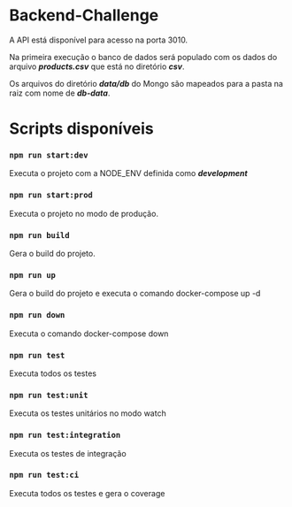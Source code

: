 # Backend-Challenge

A API está disponível para acesso na porta 3010.

Na primeira execução o banco de dados será populado com os dados do arquivo ***products.csv*** que está no diretório ***csv***.

Os arquivos do diretório ***data/db*** do Mongo são mapeados para a pasta na raiz com nome de ***db-data***.

# **Scripts disponíveis**

### `npm run start:dev`
Executa o projeto com a NODE_ENV definida como ***development***

### `npm run start:prod`
Executa o projeto no modo de produção.

### `npm run build`
Gera o build do projeto.

### `npm run up`
Gera o build do projeto e executa o comando docker-compose up -d

### `npm run down`
Executa o comando docker-compose down

### `npm run test`
Executa todos os testes

### `npm run test:unit`
Executa os testes unitários no modo watch

### `npm run test:integration`
Executa os testes de integração

### `npm run test:ci`
Executa todos os testes e gera o coverage
